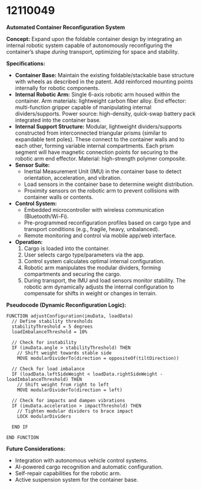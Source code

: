 # 12110049

**Automated Container Reconfiguration System**

**Concept:** Expand upon the foldable container design by integrating an internal robotic system capable of autonomously reconfiguring the container’s shape *during* transport, optimizing for space and stability.

**Specifications:**

*   **Container Base:** Maintain the existing foldable/stackable base structure with wheels as described in the patent.  Add reinforced mounting points internally for robotic components.
*   **Internal Robotic Arm:** Single 6-axis robotic arm housed within the container.  Arm materials: lightweight carbon fiber alloy.  End effector:  multi-function gripper capable of manipulating internal dividers/supports.  Power source: high-density, quick-swap battery pack integrated into the container base.
*   **Internal Support Structure:**  Modular, lightweight dividers/supports constructed from interconnected triangular prisms (similar to expandable tent poles). These connect to the container walls and to each other, forming variable internal compartments. Each prism segment will have magnetic connection points for securing to the robotic arm end effector.  Material: high-strength polymer composite.
*   **Sensor Suite:**
    *   Inertial Measurement Unit (IMU) in the container base to detect orientation, acceleration, and vibration.
    *   Load sensors in the container base to determine weight distribution.
    *   Proximity sensors on the robotic arm to prevent collisions with container walls or contents.
*   **Control System:**
    *   Embedded microcontroller with wireless communication (Bluetooth/Wi-Fi).
    *   Pre-programmed reconfiguration profiles based on cargo type and transport conditions (e.g., fragile, heavy, unbalanced).
    *   Remote monitoring and control via mobile app/web interface.
*   **Operation:**
    1.  Cargo is loaded into the container.
    2.  User selects cargo type/parameters via the app.
    3.  Control system calculates optimal internal configuration.
    4.  Robotic arm manipulates the modular dividers, forming compartments and securing the cargo.
    5.  During transport, the IMU and load sensors monitor stability. The robotic arm dynamically adjusts the internal configuration to compensate for shifts in weight or changes in terrain.

**Pseudocode (Dynamic Reconfiguration Logic):**

```
FUNCTION adjustConfiguration(imuData, loadData)
  // Define stability thresholds
  stabilityThreshold = 5 degrees
  loadImbalanceThreshold = 10%

  // Check for instability
  IF (imuData.angle > stabilityThreshold) THEN
    // Shift weight towards stable side
    MOVE modularDividerTo(direction = oppositeOf(tiltDirection))

  // Check for load imbalance
  IF (loadData.leftSideWeight < loadData.rightSideWeight - loadImbalanceThreshold) THEN
    // Shift weight from right to left
    MOVE modularDividerTo(direction = left)

  // Check for impacts and dampen vibrations
  IF (imuData.acceleration > impactThreshold) THEN
    // Tighten modular dividers to brace impact
    LOCK modularDividers

  END IF

END FUNCTION

```

**Future Considerations:**

*   Integration with autonomous vehicle control systems.
*   AI-powered cargo recognition and automatic configuration.
*   Self-repair capabilities for the robotic arm.
*   Active suspension system for the container base.